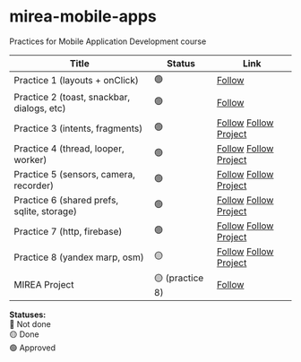 # mirea-mobile-apps
Practices for Mobile Application Development course

Title            | Status | Link
--------------------|--------|--------
Practice 1 (layouts + onClick)          |   🟢  | [Follow](https://github.com/vladimirk33/mirea-mobile-apps/tree/feat/practice-1)
Practice 2 (toast, snackbar, dialogs, etc)          |   🟢  | [Follow](https://github.com/vladimirkatenin/mirea-mobile-apps/tree/feat/practice-2)
Practice 3 (intents, fragments)          |   🟢  | [Follow](https://github.com/vladimirkatenin/mirea-mobile-apps/tree/feat/practice-3) [Follow Project](https://github.com/vladimirkatenin/mirea-mobile-apps/tree/feat/mirea-project)
Practice 4 (thread, looper, worker)           |   🟢  | [Follow](https://github.com/vladimirkatenin/mirea-mobile-apps/tree/feat/practice-4) [Follow Project](https://github.com/vladimirkatenin/mirea-mobile-apps/tree/feat/mirea-project)
Practice 5 (sensors, camera, recorder)          |   🟢  | [Follow](https://github.com/vladimirkatenin/mirea-mobile-apps/tree/feat/practice-5) [Follow Project](https://github.com/vladimirkatenin/mirea-mobile-apps/tree/feat/mirea-project)
Practice 6 (shared prefs, sqlite, storage)          |   🟢  | [Follow](https://github.com/vladimirkatenin/mirea-mobile-apps/tree/feat/practice-6) [Follow Project](https://github.com/vladimirkatenin/mirea-mobile-apps/tree/feat/mirea-project)
Practice 7 (http, firebase)           |   🟢  | [Follow](https://github.com/vladimirkatenin/mirea-mobile-apps/tree/feat/practice-7) [Follow Project](https://github.com/vladimirkatenin/mirea-mobile-apps/tree/feat/mirea-project)
Practice 8 (yandex marp, osm)           |   🟡  | [Follow](https://github.com/vladimirkatenin/mirea-mobile-apps/tree/feat/practice-8) [Follow Project](https://github.com/vladimirkatenin/mirea-mobile-apps/tree/feat/mirea-project)
MIREA Project            |   🟡 (practice 8)  | [Follow](https://github.com/vladimirkatenin/mirea-mobile-apps/tree/feat/mirea-project)

**Statuses:** <br>
🔴 Not done <br>
🟡 Done <br>
🟢 Approved <br>
